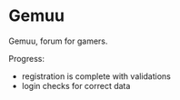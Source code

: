 # Gemuu

Gemuu, forum for gamers.

Progress:
- registration is complete with validations
- login checks for correct data

